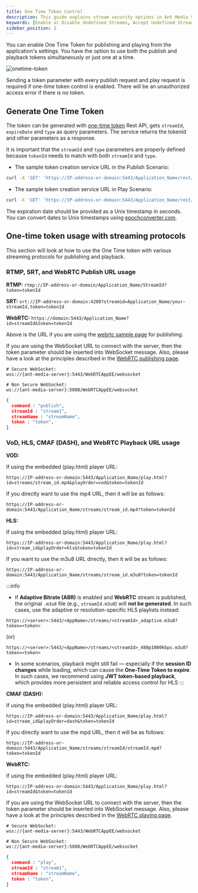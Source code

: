 ```yaml
---
title: One Time Token Control
description: This guide explains stream security options in Ant Media Server, and how to Enable Disable, or Accept Undefined Streams.
keywords: [Enable or Disable Undefined Streams, Accept Undefined Streams, One Time Token Control, Stream Security, Ant Media Server Documentation, Ant Media Server Tutorials]
sidebar_position: 2
---
```


You can enable One Time Token for publishing and playing from the application's settings. You have the option to use both the publish and playback tokens simultaneously or just one at a time.

![onetime-token](https://github.com/ant-media/ant-media-documentation/assets/86982446/2f118822-f997-4326-a5cc-f367e548bcd8)

Sending a token parameter with every publish request and play request is required if one-time token control is enabled. There will be an unauthorized access error if there is no token.

## Generate One Time Token

The token can be generated with [one-time token](https://antmedia.io/rest/#/default/getTokenV2) Rest API, gets ```streamId```, ```expireDate``` and ```type``` as query parameters. The service returns the tokenId and other parameters as a response. 

It is important that the ```streamId``` and ```type``` parameters are properly defined because ```tokenId``` needs to match with both ```streamId``` and ```type```.

 - The sample token creation service URL in the Publish Scenario:

```bash
curl -X 'GET' 'https://IP-address-or-domain:5443/Application_Name/rest/v2/broadcasts/streamId/token?expireDate=Expire_Date&type=publish' -H 'accept: application/json'
```

 - The sample token creation service URL in Play Scenario:

```bash
curl -X 'GET' 'https://IP-address-or-domain:5443/Application_Name/rest/v2/broadcasts/streamId/token?expireDate=Expire_Date&type=play' -H 'accept: application/json'
```

The expiration date should be provided as a Unix timestamp in seconds. You can convert dates to Unix timestamps using [epochconverter.com](https://www.epochconverter.com/).

## One-time token usage with streaming protocols

This section will look at how to use the One Time token with various streaming protocols for publishing and playback.

### RTMP, SRT, and WebRTC Publish URL usage

**RTMP:**
`rtmp://IP-address-or-domain/Application_Name/StreamId?token=tokenId`

**SRT:** 
`srt://IP-address-or-domain:4200?streamid=Application_Name/your-streamId,token=tokenId`

**WebRTC:**
`https://domain:5443/Application_Name?id=streamId&token=tokenId`

Above is the URL if you are using the [webrtc sample page](https://antmedia.io/docs/guides/publish-live-stream/webrtc/) for publishing.

If you are using the WebSocket URL to connect with the server, then the token parameter should be inserted into WebSocket message. Also, please have a look at the principles described in the [WebRTC publishing page](https://antmedia.io/docs/guides/publish-live-stream/webrtc/webrtc-websocket-messaging-reference/#publishing-webrtc-stream).

```shell
# Secure WebSocket: 
wss://{ant-media-server}:5443/WebRTCAppEE/websocket

# Non Secure WebSocket: 
ws://{ant-media-server}:5080/WebRTCAppEE/websocket
```

```json
{
  command : "publish",
  streamId : "stream1",
  streamName : "streamName",
  token : "token",
}
```

### VoD, HLS, CMAF (DASH), and WebRTC Playback URL usage

**VOD:**

If using the embedded (play.html) player URL:
```
https://IP-address-or-domain:5443/Application_Name/play.html?id=streams/stream_id.mp4&playOrder=vod&token=tokenId
```
If you directly want to use the mp4 URL, then it will be as follows:
```
https://IP-address-or-domain:5443/Application_Name/streams/stream_id.mp4?token=tokenId
```
**HLS:**

If using the embedded (play.html) player URL:
```
https://IP-address-or-domain:5443/Application_Name/play.html?id=stream_id&playOrder=hls&token=tokenId
```

If you want to use the m3u8 URL directly, then it will be as follows:

```
https://IP-address-or-domain:5443/Application_Name/streams/stream_id.m3u8?token=tokenId
```

:::info

- If **Adaptive Bitrate (ABR)** is enabled and **WebRTC** stream is published, the original `.m3u8` file (e.g., `streamId.m3u8`) will **not be generated**. In such cases, use the adaptive or resolution-specific HLS playlists instead:
   
```
https://<server>:5443/<AppName>/streams/<streamId>_adaptive.m3u8?token=<token>
```
(or)

```
https://<server>:5443/<AppName>/streams/<streamId>_480p1000kbps.m3u8?token=<token>
```

- In some scenarios, playback might still fail — especially if the **session ID changes** while loading, which can cause the **One-Time Token to expire**. In such cases, we recommend using **JWT token-based playback**, which provides more persistent and reliable access control for HLS
:::
  
**CMAF (DASH):**

If using the embedded (play.html) player URL:
```
https://IP-address-or-domain:5443/Application_Name/play.html?id=stream_id&playOrder=dash&token=tokenId
```

If you directly want to use the mpd URL, then it will be as follows:

```
https://IP-address-or-domain:5443/Application_Name/streams/streamId/streamId.mpd?token=tokenId
```

**WebRTC:**

If using the embedded (play.html) player URL:

`https://IP-address-or-domain:5443/Application_Name/play.html?id=streamId&token=tokenId`

If you are using the WebSocket URL to connect with the server, then the token parameter should be inserted into WebSocket message. Also, please have a look at the principles described in the [WebRTC playing page](https://antmedia.io/docs/guides/publish-live-stream/webrtc/webrtc-websocket-messaging-reference/#playing-webrtc-stream).

```shell
# Secure WebSocket: 
wss://{ant-media-server}:5443/WebRTCAppEE/websocket

# Non Secure WebSocket: 
ws://{ant-media-server}:5080/WebRTCAppEE/websocket
```

```json
{
  command : "play",
  streamId : "stream1",
  streamName : "streamName",
  token : "token",
}
```
